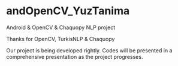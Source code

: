 # andOpenCV_YuzTanima

Android & OpenCV & Chaquopy NLP project 

Thanks for OpenCV, TurkisNLP & Chaquopy

Our project is being developed rightly. Codes will be presented in a comprehensive presentation as the project progresses.
